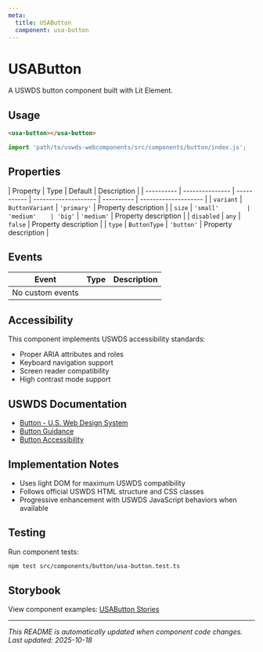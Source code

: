 ```yaml
---
meta:
  title: USAButton
  component: usa-button
---
```


# USAButton

A USWDS button component built with Lit Element.

## Usage

```html
<usa-button></usa-button>
```

```javascript
import 'path/to/uswds-webcomponents/src/components/button/index.js';
```

## Properties

| Property   | Type            | Default     | Description          |
| ---------- | --------------- | ----------- | -------------------- | ---------- | -------------------- |
| `variant`  | `ButtonVariant` | `'primary'` | Property description |
| `size`     | `'small'        | 'medium'    | 'big'`               | `'medium'` | Property description |
| `disabled` | `any`           | `false`     | Property description |
| `type`     | `ButtonType`    | `'button'`  | Property description |

## Events

| Event            | Type | Description |
| ---------------- | ---- | ----------- |
| No custom events |      |             |

## Accessibility

This component implements USWDS accessibility standards:

- Proper ARIA attributes and roles
- Keyboard navigation support
- Screen reader compatibility
- High contrast mode support

## USWDS Documentation

- [Button - U.S. Web Design System](https://designsystem.digital.gov/components/button/)
- [Button Guidance](https://designsystem.digital.gov/components/button/#guidance)
- [Button Accessibility](https://designsystem.digital.gov/components/button/#accessibility)

## Implementation Notes

- Uses light DOM for maximum USWDS compatibility
- Follows official USWDS HTML structure and CSS classes
- Progressive enhancement with USWDS JavaScript behaviors when available

## Testing

Run component tests:

```bash
npm test src/components/button/usa-button.test.ts
```

## Storybook

View component examples: [USAButton Stories](http://localhost:6006/?path=/story/components-button)

---

_This README is automatically updated when component code changes._
_Last updated: 2025-10-18_
